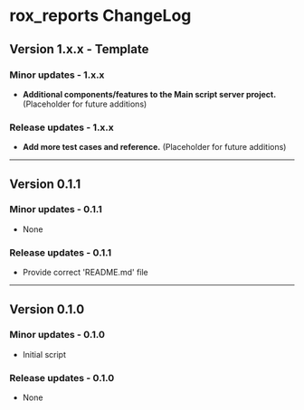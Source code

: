 # rox_reports ChangeLog

## Version 1.x.x - Template

### Minor updates - 1.x.x

- **Additional components/features to the Main script server project.** (Placeholder for future additions)

### Release updates - 1.x.x

- **Add more test cases and reference.** (Placeholder for future additions)

--------

## Version 0.1.1

### Minor updates - 0.1.1

- None

### Release updates - 0.1.1

- Provide correct 'README.md' file

--------

## Version 0.1.0

### Minor updates - 0.1.0

- Initial script

### Release updates - 0.1.0

- None
